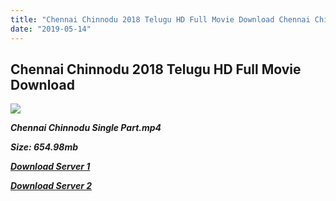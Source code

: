 ```yaml
---
title: "Chennai Chinnodu 2018 Telugu HD Full Movie Download Chennai Chinnodu Telugu HD Movie Download"
date: "2019-05-14"
---
```


## Chennai Chinnodu 2018 Telugu HD Full Movie Download 

![](https://images.moviebuff.com/1f9cb0b1-cd26-475a-8bf0-d450b5897c31?w=1000)

**_Chennai Chinnodu Single Part.mp4_**

**_Size: 654.98mb_**

**_[Download Server 1](https://openload.co/f/QoUCI0ml-wQ)_**

**_[Download Server 2](https://openload.co/f/QoUCI0ml-wQ)_**
